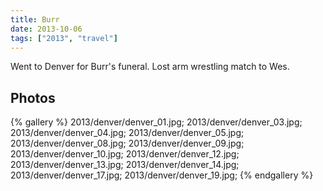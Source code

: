 ```yaml
---
title: Burr
date: 2013-10-06
tags: ["2013", "travel"]
---
```

Went to Denver for Burr's funeral.  Lost arm wrestling match to Wes.

<h2>Photos</h2>
{% gallery %}
2013/denver/denver_01.jpg;
2013/denver/denver_03.jpg;
2013/denver/denver_04.jpg;
2013/denver/denver_05.jpg;
2013/denver/denver_08.jpg;
2013/denver/denver_09.jpg;
2013/denver/denver_10.jpg;
2013/denver/denver_12.jpg;
2013/denver/denver_13.jpg;
2013/denver/denver_14.jpg;
2013/denver/denver_17.jpg;
2013/denver/denver_19.jpg;
{% endgallery %}
